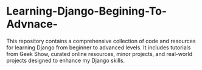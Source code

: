 # Learning-Django-Begining-To-Advnace-
This repository contains a comprehensive collection of code and resources for learning Django from beginner to advanced levels. It includes tutorials from Geek Show, curated online resources, minor projects, and real-world projects designed to enhance my Django skills.
